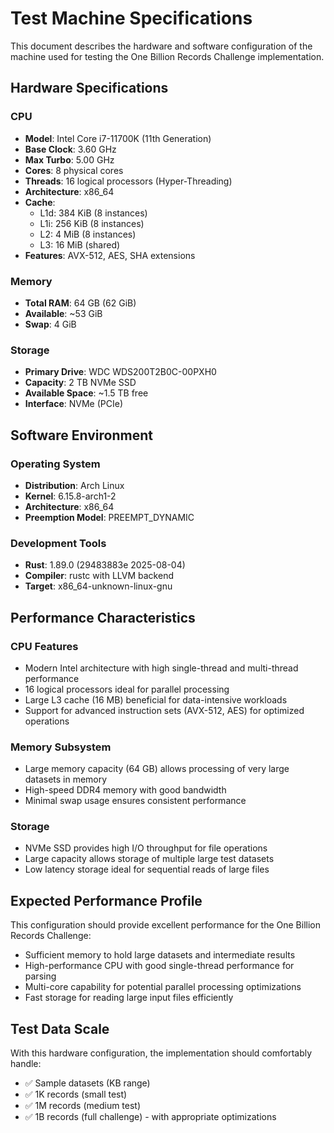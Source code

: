 # Test Machine Specifications

This document describes the hardware and software configuration of the machine used for testing the One Billion Records Challenge implementation.

## Hardware Specifications

### CPU
- **Model**: Intel Core i7-11700K (11th Generation)
- **Base Clock**: 3.60 GHz
- **Max Turbo**: 5.00 GHz
- **Cores**: 8 physical cores
- **Threads**: 16 logical processors (Hyper-Threading)
- **Architecture**: x86_64
- **Cache**:
  - L1d: 384 KiB (8 instances)
  - L1i: 256 KiB (8 instances)
  - L2: 4 MiB (8 instances)
  - L3: 16 MiB (shared)
- **Features**: AVX-512, AES, SHA extensions

### Memory
- **Total RAM**: 64 GB (62 GiB)
- **Available**: ~53 GiB
- **Swap**: 4 GiB

### Storage
- **Primary Drive**: WDC WDS200T2B0C-00PXH0
- **Capacity**: 2 TB NVMe SSD
- **Available Space**: ~1.5 TB free
- **Interface**: NVMe (PCIe)

## Software Environment

### Operating System
- **Distribution**: Arch Linux
- **Kernel**: 6.15.8-arch1-2 
- **Architecture**: x86_64
- **Preemption Model**: PREEMPT_DYNAMIC

### Development Tools
- **Rust**: 1.89.0 (29483883e 2025-08-04)
- **Compiler**: rustc with LLVM backend
- **Target**: x86_64-unknown-linux-gnu

## Performance Characteristics

### CPU Features
- Modern Intel architecture with high single-thread and multi-thread performance
- 16 logical processors ideal for parallel processing
- Large L3 cache (16 MB) beneficial for data-intensive workloads
- Support for advanced instruction sets (AVX-512, AES) for optimized operations

### Memory Subsystem
- Large memory capacity (64 GB) allows processing of very large datasets in memory
- High-speed DDR4 memory with good bandwidth
- Minimal swap usage ensures consistent performance

### Storage
- NVMe SSD provides high I/O throughput for file operations
- Large capacity allows storage of multiple large test datasets
- Low latency storage ideal for sequential reads of large files

## Expected Performance Profile

This configuration should provide excellent performance for the One Billion Records Challenge:
- Sufficient memory to hold large datasets and intermediate results
- High-performance CPU with good single-thread performance for parsing
- Multi-core capability for potential parallel processing optimizations
- Fast storage for reading large input files efficiently

## Test Data Scale

With this hardware configuration, the implementation should comfortably handle:
- ✅ Sample datasets (KB range)
- ✅ 1K records (small test)
- ✅ 1M records (medium test)
- ✅ 1B records (full challenge) - with appropriate optimizations